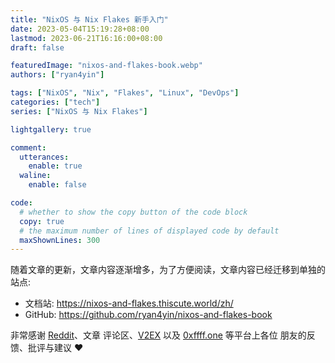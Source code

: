 ```yaml
---
title: "NixOS 与 Nix Flakes 新手入门"
date: 2023-05-04T15:19:28+08:00
lastmod: 2023-06-21T16:16:00+08:00
draft: false

featuredImage: "nixos-and-flakes-book.webp"
authors: ["ryan4yin"]

tags: ["NixOS", "Nix", "Flakes", "Linux", "DevOps"]
categories: ["tech"]
series: ["NixOS 与 Nix Flakes"]

lightgallery: true

comment:
  utterances:
    enable: true
  waline:
    enable: false

code:
  # whether to show the copy button of the code block
  copy: true
  # the maximum number of lines of displayed code by default
  maxShownLines: 300
---
```


随着文章的更新，文章内容逐渐增多，为了方便阅读，文章内容已经迁移到单独的站点:

- 文档站: <https://nixos-and-flakes.thiscute.world/zh/>
- GitHub: <https://github.com/ryan4yin/nixos-and-flakes-book>

非常感谢
[Reddit](https://www.reddit.com/r/NixOS/comments/14fvz1q/comment/jp4xhj3/?context=3)、文章
评论区、[V2EX](https://www.v2ex.com/t/951190#reply9) 以及
[0xffff.one](https://0xffff.one/d/1521-nixos-yu-nix-flakes-xin-shou-ru-men/4) 等平台上各位
朋友的反馈、批评与建议 ❤️
